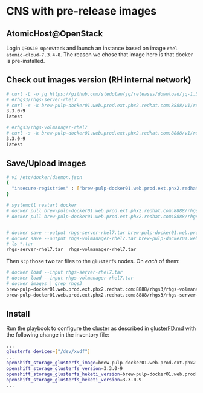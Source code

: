 # CNS with pre-release images

## AtomicHost@OpenStack

Login <code>QEOS10 OpenStack</code> and launch an instance based on image
<code>rhel-atomic-cloud-7.3.4-8</code>. The reason we chose that image here
is that docker is pre-installed.

## Check out images version (RH internal network)


```sh
# curl -L -o jq https://github.com/stedolan/jq/releases/download/jq-1.5/jq-linux64
# #rhgs3/rhgs-server-rhel7
# curl -s -k brew-pulp-docker01.web.prod.ext.phx2.redhat.com:8888/v1/repositories/rhgs3/rhgs-server-rhel7/tags | ./jq 'keys' | ./jq -r .[] | grep latest -B1
3.3.0-9
latest

# #rhgs3/rhgs-volmanager-rhel7
# curl -s -k brew-pulp-docker01.web.prod.ext.phx2.redhat.com:8888/v1/repositories/rhgs3/rhgs-volmanager-rhel7/tags | ./jq 'keys' | ./jq -r .[] | grep latest -B1
3.3.0-9
latest

```

## Save/Upload images

```sh
# vi /etc/docker/daemon.json
{
  "insecure-registries" : ["brew-pulp-docker01.web.prod.ext.phx2.redhat.com:8888"]
}

# systemctl restart docker
# docker pull brew-pulp-docker01.web.prod.ext.phx2.redhat.com:8888/rhgs3/rhgs-server-rhel7:3.3.0-9
# docker pull brew-pulp-docker01.web.prod.ext.phx2.redhat.com:8888/rhgs3/rhgs-volmanager-rhel7:3.3.0-9


# docker save --output rhgs-server-rhel7.tar brew-pulp-docker01.web.prod.ext.phx2.redhat.com:8888/rhgs3/rhgs-server-rhel7:3.3.0-9
# docker save --output rhgs-volmanager-rhel7.tar brew-pulp-docker01.web.prod.ext.phx2.redhat.com:8888/rhgs3/rhgs-volmanager-rhel7:3.3.0-9
# ls *.tar
rhgs-server-rhel7.tar  rhgs-volmanager-rhel7.tar
```

Then <code>scp</code> those two tar files to the <code>glusterfs</code> nodes.
On _each_ of them:

```sh
# docker load --input rhgs-server-rhel7.tar
# docker load --input rhgs-volmanager-rhel7.tar
# docker images | grep rhgs3
brew-pulp-docker01.web.prod.ext.phx2.redhat.com:8888/rhgs3/rhgs-volmanager-rhel7   3.3.0-9             3d13e1900590        2 weeks ago         425 MB
brew-pulp-docker01.web.prod.ext.phx2.redhat.com:8888/rhgs3/rhgs-server-rhel7       3.3.0-9             b99244967506        4 weeks ago         405.9 MB

```


## Install
Run the playbook to configure the cluster as described in [glusterFD.md](glusterFD.md)
with the following change in the inventory file:

```sh
...
glusterfs_devices=["/dev/xvdf"]
...
openshift_storage_glusterfs_image=brew-pulp-docker01.web.prod.ext.phx2.redhat.com:8888/rhgs3/rhgs-volmanager-rhel7
openshift_storage_glusterfs_version=3.3.0-9
openshift_storage_glusterfs_heketi_version=brew-pulp-docker01.web.prod.ext.phx2.redhat.com:8888/rhgs3/rhgs-server-rhel7
openshift_storage_glusterfs_heketi_version=3.3.0-9
...

```
